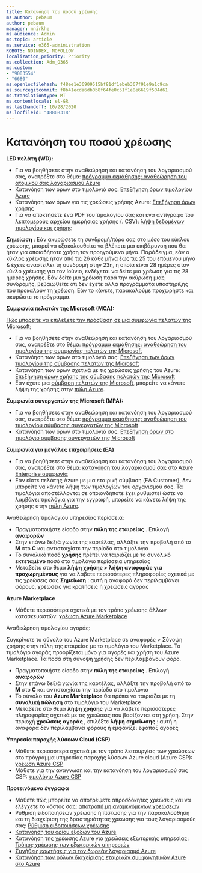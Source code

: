 ```yaml
---
title: Κατανόηση του ποσού χρέωσης
ms.author: pebaum
author: pebaum
manager: mnirkhe
ms.audience: Admin
ms.topic: article
ms.service: o365-administration
ROBOTS: NOINDEX, NOFOLLOW
localization_priority: Priority
ms.collection: Adm_O365
ms.custom:
- "9003554"
- "6680"
ms.openlocfilehash: f48ee1e36909515bf81df1ebeb367f91e9a1c9ca
ms.sourcegitcommit: f8b41ecda6db0b8f64fe0c51f1e8e6619f504d61
ms.translationtype: MT
ms.contentlocale: el-GR
ms.lasthandoff: 10/28/2020
ms.locfileid: "48808318"
---
```

# <a name="understand-billing-amount"></a>Κατανόηση του ποσού χρέωσης

**LED πελάτη (WD):**

- Για να βοηθήσετε στην αναθεώρηση και κατανόηση του λογαριασμού σας, ανατρέξτε στο θέμα: [πρόγραμμα εκμάθησης: αναθεώρηση του ατομικού σας λογαριασμού Azure](https://docs.microsoft.com/azure/cost-management-billing/understand/review-individual-bill?WT.mc_id=Portal-Microsoft_Azure_Support)
- Κατανόηση των όρων στο τιμολόγιό σας: [Επεξήγηση όρων τιμολογίου Azure](https://docs.microsoft.com/azure/cost-management-billing/understand/understand-invoice?WT.mc_id=Portal-Microsoft_Azure_Support)
- Κατανόηση των όρων για τις χρεώσεις χρήσης Azure: [Επεξήγηση όρων χρήσης](https://docs.microsoft.com/azure/cost-management-billing/understand/understand-usage?WT.mc_id=Portal-Microsoft_Azure_Support)
- Για να αποκτήσετε ένα PDF του τιμολογίου σας και ένα αντίγραφο του λεπτομερούς αρχείου ημερήσιας χρήσης (. CSV): [λήψη δεδομένων τιμολογίου και χρήσης](https://docs.microsoft.com/azure/billing/billing-download-azure-invoice-daily-usage-date?WT.mc_id=Portal-Microsoft_Azure_Support)

**Σημείωση** : Εάν ακυρώσετε τη συνδρομή/πόρο σας στο μέσο του κύκλου χρέωσης, μπορεί να εξακολουθείτε να βλέπετε μια επιβάρυνση που θα ήταν για οποιαδήποτε χρήση τον προηγούμενο μήνα. Παράδειγμα, εάν ο κύκλος χρέωσης ήταν από τις 26 κάθε μήνα έως τις 25 του επόμενου μήνα & έχετε αναστείλει τη συνδρομή στην 23η, η οποία είναι 28 ημέρες στον κύκλο χρέωσης για τον Ιούνιο, ενδέχεται να δείτε μια χρέωση για τις 28 ημέρες χρήσης. Εάν δείτε μια χρέωση παρά την ακύρωση μιας συνδρομής, βεβαιωθείτε ότι δεν έχετε άλλα προγράμματα υποστήριξης που προκαλούν τη χρέωση. Εάν το κάνετε, παρακαλούμε προχωρήστε και ακυρώστε το πρόγραμμα.

**Συμφωνία πελατών της Microsoft (MCA):**

[Πώς μπορείτε να επιλέξετε την πρόσβαση σε μια συμφωνία πελατών της Microsoft;](https://docs.microsoft.com/azure/cost-management-billing/manage/download-azure-invoice-daily-usage-date?WT.mc_id=Portal-Microsoft_Azure_Support#check-access-to-a-microsoft-customer-agreement)

- Για να βοηθήσετε στην αναθεώρηση και κατανόηση του λογαριασμού σας, ανατρέξτε στο θέμα: [πρόγραμμα εκμάθησης: αναθεώρηση του τιμολογίου της συμφωνίας πελατών της Microsoft](https://docs.microsoft.com/azure/cost-management-billing/understand/review-customer-agreement-bill?WT.mc_id=Portal-Microsoft_Azure_Support)
- Κατανόηση των όρων στο τιμολόγιό σας: [Επεξήγηση των όρων τιμολογίου της σύμβασης πελατών της Microsoft](https://docs.microsoft.com/azure/cost-management-billing/understand/mca-understand-your-invoice?WT.mc_id=Portal-Microsoft_Azure_Support)
- Κατανόηση των όρων σχετικά με τις χρεώσεις χρήσης του Azure: [Επεξήγηση όρων χρήσης της σύμβασης πελατών της Microsoft](https://docs.microsoft.com/azure/cost-management-billing/understand/mca-understand-your-usage?WT.mc_id=Portal-Microsoft_Azure_Support)
- Εάν έχετε μια [σύμβαση πελατών της Microsoft](https://docs.microsoft.com/azure/cost-management-billing/manage/download-azure-invoice-daily-usage-date?WT.mc_id=Portal-Microsoft_Azure_Support#check-access-to-a-microsoft-customer-agreement), μπορείτε να κάνετε λήψη της χρήσης στην [πύλη Azure](https://portal.azure.com/).

**Συμφωνία συνεργατών της Microsoft (MPA):**

- Για να βοηθήσετε στην αναθεώρηση και κατανόηση του λογαριασμού σας, ανατρέξτε στο θέμα: [πρόγραμμα εκμάθησης: αναθεώρηση του τιμολογίου σύμβασης συνεργατών της Microsoft](https://docs.microsoft.com/azure/cost-management-billing/understand/review-partner-agreement-bill?WT.mc_id=Portal-Microsoft_Azure_Support)
- Κατανόηση των όρων στο τιμολόγιό σας: [Επεξήγηση όρων στο τιμολόγιο σύμβασης συνεργατών της Microsoft](https://docs.microsoft.com/azure/cost-management-billing/understand/mpa-invoice-terms?WT.mc_id=Portal-Microsoft_Azure_Support)

**Συμφωνία για μεγάλες επιχειρήσεις (EA)**

- Για να βοηθήσετε στην αναθεώρηση και κατανόηση του λογαριασμού σας, ανατρέξτε στο θέμα: [κατανόηση του λογαριασμού σας στο Azure Enterprise συμφωνία](https://docs.microsoft.com/azure/cost-management-billing/understand/review-enterprise-agreement-bill?WT.mc_id=Portal-Microsoft_Azure_Support)
- Εάν είστε πελάτης Azure με μια εταιρική σύμβαση (EA Customer), δεν μπορείτε να κάνετε λήψη των τιμολογίων του οργανισμού σας. Τα τιμολόγια αποστέλλονται σε οποιονδήποτε έχει ρυθμιστεί ώστε να λαμβάνει τιμολόγια για την εγγραφή, μπορείτε να κάνετε λήψη της χρήσης στην [πύλη Azure](https://portal.azure.com/).

Αναθεώρηση τιμολογίου υπηρεσίας περίσσεια:

- Πραγματοποιήστε είσοδο στην **πύλη της εταιρείας** . Επιλογή **αναφορών**
- Στην επάνω δεξιά γωνία της καρτέλας, αλλάξτε την προβολή από το **M** στο **C** και αντιστοιχίστε την περίοδο στο τιμολόγιο
- Το συνολικό ποσό **χρήσης** πρέπει να ταιριάζει με το συνολικό **εκτεταμένο** ποσό στο τιμολόγιο περίσσεια υπηρεσίας
- Μεταβείτε στο θέμα **λήψη χρήσης > λήψη αναφοράς για προχωρημένους** για να λάβετε περισσότερες πληροφορίες σχετικά με τις χρεώσεις σας **Σημείωση** : αυτή η αναφορά δεν περιλαμβάνει φόρους, χρεώσεις για κρατήσεις ή χρεώσεις αγοράς

**Azure Marketplace**

- Μάθετε περισσότερα σχετικά με τον τρόπο χρέωσης άλλων κατασκευαστών: [χρέωση Azure Marketplace](https://docs.microsoft.com/azure/billing/billing-understand-your-azure-marketplace-charges?WT.mc_id=Portal-Microsoft_Azure_Support)

Αναθεώρηση τιμολογίου αγοράς:

Συγκρίνετε το σύνολο του Azure Marketplace σε αναφορές > Σύνοψη χρήσης στην πύλη της εταιρείας με το τιμολόγιο του Marketplace. Το τιμολόγιο αγοράς προορίζεται μόνο για αγορές και χρήση του Azure Marketplace. Τα ποσά στη σύνοψη χρήσης δεν περιλαμβάνουν φόρο.

- Πραγματοποιήστε είσοδο στην **πύλη της εταιρείας** . Επιλογή **αναφορών**
- Στην επάνω δεξιά γωνία της καρτέλας, αλλάξτε την προβολή από το **M** στο **C** και αντιστοιχίστε την περίοδο στο τιμολόγιο
- Το σύνολο του **Azure Marketplace** θα πρέπει να ταιριάζει με τη **συνολική πώληση** στο τιμολόγιο του Marketplace
- Μεταβείτε στο θέμα **λήψη χρήσης** για να λάβετε περισσότερες πληροφορίες σχετικά με τις χρεώσεις που βασίζονται στη χρήση. Στην περιοχή **χρεώσεις αγοράς** , επιλέξτε **λήψη** **σημείωσης** : αυτή η αναφορά δεν περιλαμβάνει φόρους ή εμφανίζει εφάπαξ αγορές

**Υπηρεσία παροχής λύσεων Cloud (CSP)**

- Μάθετε περισσότερα σχετικά με τον τρόπο λειτουργίας των χρεώσεων στο πρόγραμμα υπηρεσίας παροχής λύσεων Azure cloud (Azure CSP): [χρέωση Azure CSP](https://docs.microsoft.com/azure/cloud-solution-provider/billing/azure-csp-billing-overview?WT.mc_id=Portal-Microsoft_Azure_Support)
- Μάθετε για την ανάγνωση και την κατανόηση του λογαριασμού σας CSP: [τιμολόγιο Azure CSP](https://docs.microsoft.com/azure/cloud-solution-provider/billing/azure-csp-invoice?WT.mc_id=Portal-Microsoft_Azure_Support)

**Προτεινόμενα έγγραφα**

- Μάθετε πώς μπορείτε να αποτρέψετε απροσδόκητες χρεώσεις και να ελέγχετε το κόστος σας: [αποτροπή μη αναμενόμενων χρεώσεων](https://docs.microsoft.com/azure/cost-management-billing/manage/getting-started?WT.mc_id=Portal-Microsoft_Azure_Support)
- Ρύθμιση ειδοποιήσεων χρέωσης ή πίστωσης για την παρακολούθηση και τη διαχείριση της δραστηριότητας χρέωσης για τους λογαριασμούς σας: [Ρύθμιση ειδοποιήσεων χρέωσης](https://docs.microsoft.com/azure/cost-management-billing/costs/cost-mgt-alerts-monitor-usage-spending?WT.mc_id=Portal-Microsoft_Azure_Support)
- [Κατανόηση του ορίου εξόδων του Azure](https://docs.microsoft.com/azure/cost-management-billing/manage/spending-limit?WT.mc_id=Portal-Microsoft_Azure_Support)
- Κατανόηση της χρέωσης Azure για χρεώσεις εξωτερικής υπηρεσίας: [Τρόπος χρέωσης των εξωτερικών υπηρεσιών](https://docs.microsoft.com/azure/cost-management-billing/understand/understand-azure-marketplace-charges?WT.mc_id=Portal-Microsoft_Azure_Support)
- [Συνήθεις ερωτήσεις για τον δωρεάν λογαριασμό Azure](https://azure.microsoft.com/free/free-account-faq/)
- [Κατανόηση των ρόλων διαχείρισης εταιρικών συμφωνητικών Azure στο Azure](https://docs.microsoft.com/azure/cost-management-billing/manage/understand-ea-roles?WT.mc_id=Portal-Microsoft_Azure_Support)
